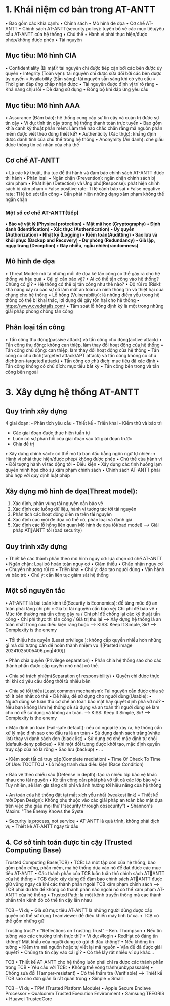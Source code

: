 # 1. Khái niệm cơ bản trong AT-ANTT

• Bao gồm các khía cạnh: 
	• Chính sách 
	• Mô hình đe dọa 
	• Cơ chế AT-ANTT 
• Chính sách AT-ANTT(security policy): tuyên bố về các mục tiêu/yêu cầu AT-ANTT của hệ thống
	• Chủ thể 
	• Hành vi phải thực hiện/được phép/không được phép 
	• Tài nguyên

## Mục tiêu: Mô hình CIA

• Confidentiality (Bí mật): tài nguyên chỉ được tiếp cận bởi các bên được ủy quyền 
• Integrity (Toàn vẹn): tài nguyên chỉ được sửa đổi bởi các bên được ủy quyền 
• Availability (Sẵn sàng): tài nguyên sẵn sàng khi có yêu cầu 
	• Thời gian đáp ứng chấp nhận được 
	• Tài nguyên được định vị trí rõ ràng 
	• Khả năng chịu lỗi 
	• Dễ dàng sử dụng 
	• Đồng bộ khi đáp ứng yêu cầu

## Mục tiêu: Mô hình AAA

• Assurance (Đảm bảo): hệ thống cung cấp sự tin cậy và quản trị được sự tin cậy 
	• Ví dụ: tính tin cậy trong hệ thống thanh toán trực tuyến 
• Bao gồm khía cạnh kỹ thuật phần mềm: Làm thế nào chắc chắn rằng mã nguồn phần mềm được viết theo đúng thiết kế? 
• Authenticity (Xác thực): khẳng định được danh tính của chủ thể trong hệ thống 
• Anonymity (Ẩn danh): che giấu được thông tin cá nhân của chủ thể

## Cơ chế AT-ANTT

• Là các kỹ thuật, thủ tục để thi hành và đảm bảo chính sách AT-ANTT được thi hành 
• Phân loại: 
	• Ngăn chặn (Prevention): ngăn chặn chính sách bị xâm phạm 
	• Phát hiện (Detection) và Ứng phó(Response): phát hiện chính sách bị xâm phạm 
		• False positive rate: Tỉ lệ cảnh báo sai 
		• False negative rate: Tỉ lệ bỏ sót tấn công 
• Cần phát hiện những dạng xâm phạm không thể ngăn chặn

### Một số cơ chế AT-ANTT(tiếp) 

**• Bảo vệ vật lý (Physical protection)** 
**• Mật mã học (Cryptography)** 
**• Định danh (Identification)**
**• Xác thực (Authentication)** 
**• Ủy quyền (Authorization)** 
**• Nhật ký (Logging)** 
**• Kiểm toán(Auditting)** 
**• Sao lưu và khôi phục (Backup and Recovery)** 
**• Dự phòng (Redundancy)** 
**• Giả lập, ngụy trang (Deception)** 
**• Gây nhiễu, ngẫu nhiên(randomness)**

## Mô hình đe dọa 

• Threat Model: mô tả những mối đe dọa kẻ tấn công có thể gây ra cho hệ thống và hậu quả
	• Cái gì cần bảo vệ? 
	• Ai có thể tấn công vào hệ thống? Chúng có gì? 
	• Hệ thống có thể bị tấn công như thế nào? 
• Độ rủi ro (Risk): khả năng xảy ra các sự cố làm mất an toàn an ninh thông tin và thiệt hại của chúng cho hệ thống 
• Lỗ hổng (Vulnerability): là những điểm yếu trong hệ thống có thể bị khai thác, lợi dụng để gây tổn hại cho hệ thống 
	• https://www.cvedetails.com/ 
	• Tầm soát lỗ hổng định kỳ là một trong những giải pháp phòng chống tấn công

## Phân loại tấn công 

• Tấn công thụ động(passive attack) và tấn công chủ động(active attack) 
	• Tấn công thụ động: không can thiệp, làm thay đổi hoạt động của hệ thống 
	• Tấn công chủ động: can thiệp, làm thay đổi hoạt động của hệ thống 
• Tấn công có chủ đích(targeted attack/APT attack) và tấn công không có chủ đích(non-targeted attack) 
	• Tấn công có chủ đích: mục tiêu đã xác định 
	• Tấn công không có chủ đích: mục tiêu bất kỳ • Tấn công bên trong và tấn công bên ngoài

# 3. Xây dựng hệ thống AT-ANTT

## Quy trình xây dựng
4 giai đoạn: 
	- Phân tích yêu cầu 
	- Thiết kế 
	- Triển khai 
	- Kiểm thử và bảo trì

- Các giai đoạn được thực hiện tuần tự 
- Luôn có sự phản hồi của giai đoạn sau tới giai đoạn trước 
- Chia để trị


• Xây dựng chính sách: có thể mô tả ban đầu bằng ngôn ngữ tự nhiên: 
	• Hành vi phải thực hiện/được phép/ không được phép 
	• Chủ thể của hành vi 
	• Đối tượng hành vi tác động tới 
	• Điều kiện 
• Xây dựng các tình huống lạm quyền minh họa cho sự xâm phạm chính sách
• Chính sách AT-ANTT phải phù hợp với quy định luật pháp


## Xây dựng mô hình đe dọa(Threat model): 
1. Xác định, phân vùng tài nguyên cần bảo vệ 
2. Xác định các luồng dữ liệu, hành vi tương tác tới tài nguyên 
3. Phân tích các hoạt động diễn ra trên tài nguyên 
4. Xác định các mối đe dọa có thể có, phân loại và đánh giá 
5. Xác định các lỗ hổng liên quan 
Mô hình đe dọa tồi(bad model) --> Giải pháp ATANTT tồi (bad security)



## Quy trình xây dựng
• Thiết kế các thành phần theo mô hình nguy cơ: lựa chọn cơ chế AT-ANTT
	• Ngăn chặn: Loại bỏ hoàn toàn nguy cơ 
	• Giảm thiểu 
	• Chấp nhận nguy cơ 
	• Chuyển nhượng rủi ro 
• Triển khai 
	• Chú ý: đào tạo người dùng 
• Vận hành và bảo trì:
	• Chú ý: cần liên tục giám sát hệ thống


## Một số nguyên tắc

• AT-ANTT là bài toán kinh tế(Security is Economics): để tăng mức độ an toàn phải tăng chi phí
	• Giá trị tài nguyên cần bảo vệ/ Chi phí để bảo vệ 
	• Mức tổn thương mà tấn công gây ra / Chi phí để chống lại các kỹ thuật tấn công 
	• Chi phí thực thi tấn công / Giá trị thu lại 
--> Xây dựng hệ thống là an toàn nhất trong các điều kiện ràng buộc 
--> KISS: Keep It Simple, Sir! 
--> Complexity is the enemy

• Tối thiểu hóa quyền (Least privilege ): không cấp quyền nhiều hơn những gì mà đối tượng cần để hoàn thành nhiệm vụ
				![[Pasted image 20241025005406.png|400]]
				

• Phân chia quyền (Privilege separation) 
	• Phân chia hệ thống sao cho các thành phần được cấp quyền nhỏ nhất có thể.

• Chia sẻ trách nhiệm(Separation of responsibility)
	• Quyền chỉ được thực thi khi có yêu cầu đồng thời từ nhiều bên

• Chia sẻ tối thiểu(Least common mechanism): Tài nguyên cần được chia sẻ tới ít bên nhất có thể
• Dễ hiểu, dễ sử dụng cho người dùng(Usable): 
	• Người dùng sẽ tuân thủ cơ chế an toàn bảo mật hay quyết định phá vỡ nó? 
	• Nếu bạn không làm hệ thống dễ sử dụng và an toàn thì người dùng sẽ làm cho nó dễ sử dụng và không an toàn.
--> KISS: Keep It Simple, Sir! 
--> Complexity is the enemy

• Mặc định an toàn (Fail-safe default): nếu có ngoại lệ xảy ra, hệ thống cần xử lý mặc định sao cho đầu ra là an toàn
	• Sử dụng danh sách trắng(white list) thay vì danh sách đen (black list) 
	• Sử dụng cơ chế mặc định từ chối (default-deny policies) 
	• Khi một đối tượng được khởi tạo, mặc định quyền truy cập của nó là rỗng 
	• Sao lưu (backup) 
	• …


• Kiểm soát tất cả truy cập(Complete mediation)
	• Time Of Check To Time Of Use: TOCTTOU 
		• Lỗ hổng tranh đua điều kiện (Race Condition)
		
• Bảo vệ theo chiều sâu (Defense in depth): tạo ra nhiều lớp bảo vệ khác nhau cho tài nguyên 
• Kẻ tấn công cần phải phá vỡ tất cả các lớp bảo vệ 
• Tuy nhiên, sẽ làm gia tăng chi phí và ảnh hưởng tới hiệu năng của hệ thống

• An toàn của hệ thống đặt tại mắt xích yếu nhất (weakest link) 
• Thiết kế mở(Open Design): Không phụ thuộc vào các giải pháp an toàn bảo mật dựa trên việc che giấu mọi thứ (“security through obsecurity”) 
	• Shannon's Maxim: "The Enemy Knows the Syste

• Security is process, not service 
• AT-ANTT là quá trình, không phải dịch vụ 
	• Thiết kế AT-ANTT ngay từ đầu
## 4. Cơ sở tính toán được tin cậy (Trusted Computing Base)

Trusted Computing Base(TCB) 
• TCB: Là một tập con của hệ thống, bao gồm phần cứng, phần mềm, mà hệ thống dựa vào nó để đạt được các mục tiêu AT-ANTT
	• Các thành phần của TCB luôn tuân thủ chính sách ATANTT của hệ thống 
• TCB được xây dựng để đảm bảo chính sách ATANTT được giữ vững ngay cả khi các thành phần ngoài TCB xâm phạm chính sách 
--> TCB phải đủ lớn để không có thành phần nào ngoài nó có thể xâm phạm AT-ANTT của hệ thống
• Trusted Path: là một kênh truyền thông mà các thành phần trên kênh đó có thể tin cậy lẫn nhau


TCB – Ví dụ 
• Giả sử mục tiêu AT-ANTT là những người dùng được cấp quyền có thể sử dụng Teamviewer để điều khiển máy tính từ xa. 
• TCB có thể gồm những gì?

Trusting trust? 
• “Reflections on Trusting Trust” – Ken. Thompson 
• Nếu tin tưởng vào các chương trình thực thi? 
	• Ví dụ: #login 
	• RedHat có đáng tin không? 
	Mật khẩu của người dùng có gửi đi đâu không? 
• Nếu không tin tưởng 
	• Kiểm tra mã nguồn hoặc tự viết lại mã nguồn 
	• Vấn đề đã được giải quyết? 
• Chúng ta tin cậy vào cái gì? 
• Có thể lấy rất nhiều ví dụ khác...


TCB 
• Thiết kế AT-ANTT cho hệ thống luôn phải chỉ ra được các thành phần trong TCB 
• Yêu cầu với TCB: 
	• Không thể vòng tránh(unbypassable) 
	• Chống sửa đổi (Tamper-resistant) 
	• Có thể thẩm tra (Verifiable) 
--> Thiết kế TCB sao cho đơn giản là rất quan trọng 
	• Simple = Small

TCB – Ví dụ 
• TPM (Trusted Platform Module) 
• Apple Secure Enclave Processor 
• Qualcomm Trusted Execution Environment 
• Samsung TEEGRIS
• Huawei TrustedCore